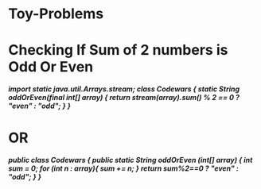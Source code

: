 # Toy-Problems
# Checking If Sum of 2 numbers is Odd Or Even

**_import static java.util.Arrays.stream;
class Codewars {
    static String oddOrEven(final int[] array) {
        return stream(array).sum() % 2 == 0 ? "even" : "odd";
    }
}_**

# OR

**_public class Codewars {
  public static String oddOrEven (int[] array) {
    int sum = 0;
    for (int n : array){
      sum += n;
    }
    return sum%2==0 ? "even" : "odd";
  }
}_**

